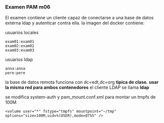 ### Examen PAM m06

El examen contiene un cliente capaz de conectarse a una base de datos externa ldap y autenticar contra ella.
la imagen del docker contiene:

usuarios locales

```
exam01:exam01
exam02:exam02
exam03:exam03
```
usuarios ldap

```
anna:anna
pere:pere
```
la base de datos remota funciona con  dc=edt,dc=org **tipica de clase.**
**usar la misma red para ambos contenedores** el cliente LDAP se llama **ldap**

se modifica system-auth y pam_mount.conf.xml para montar un tmpfs de 100M

```
<volume user="*" fstype="tmpfs" mountpoint="~/tmp" options="size=100M,uid=%(USER),mode=0755" />
```
